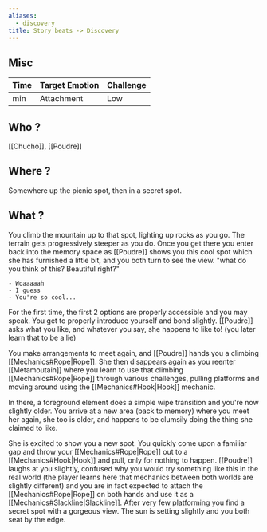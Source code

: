 ```yaml
---
aliases:
  - discovery
title: Story beats -> Discovery
---
```

## Misc
| Time | Target Emotion | Challenge |
| ---- | -------------- | --------- |
| min  | Attachment     | Low       |
## Who ?
[[Chucho]], [[Poudre]]
## Where ?
Somewhere up the picnic spot, then in a secret spot.
## What ?
You climb the mountain up to that spot, lighting up rocks as you go. The terrain gets progressively steeper as you do. Once you get there you enter back into the memory space as [[Poudre]] shows you this cool spot which she has furnished a little bit, and you both turn to see the view. "what do you think of this? Beautiful right?"

	- Woaaaaah
	- I guess
	- You're so cool...

For the first time, the first 2 options are properly accessible and you may speak. You get to properly introduce yourself and bond slightly. [[Poudre]] asks what you like, and whatever you say, she happens to like to! (you later learn that to be a lie)

You make arrangements to meet again, and [[Poudre]] hands you a climbing [[Mechanics#Rope|Rope]]. She then disappears again as you reenter [[Metamoutain]] where you learn to use that climbing [[Mechanics#Rope|Rope]] through various challenges, pulling platforms and moving around using the [[Mechanics#Hook|Hook]] mechanic. 

In there, a foreground element does a simple wipe transition and you're now slightly older. You arrive at a new area (back to memory) where you meet her again, she too is older, and happens to be clumsily doing the thing she claimed to like. 

She is excited to show you a new spot. You quickly come upon a familiar gap and throw your [[Mechanics#Rope|Rope]] out to a [[Mechanics#Hook|Hook]] and pull, only for nothing to happen. [[Poudre]] laughs at you slightly, confused why you would try something like this in the real world (the player learns here that mechanics between both worlds are slightly different) and you are in fact expected to attach the [[Mechanics#Rope|Rope]] on both hands and use it as a [[Mechanics#Slackline|Slackline]]. After very few platforming you find a secret spot with a gorgeous view. The sun is setting slightly and you both seat by the edge.

